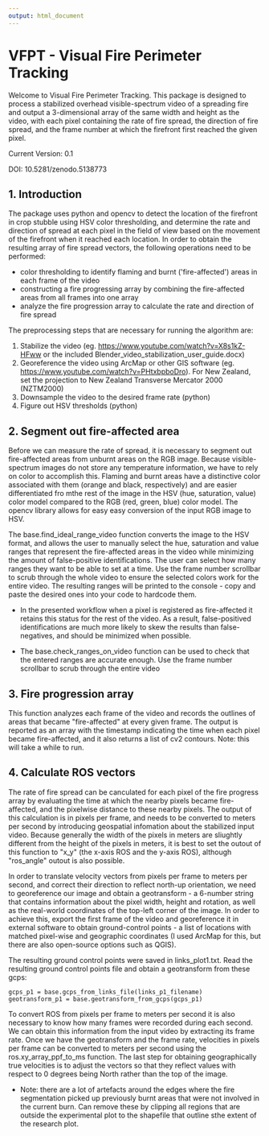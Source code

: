 ```yaml
---
output: html_document
---
```

# VFPT - Visual Fire Perimeter Tracking

Welcome to Visual Fire Perimeter Tracking. This package is designed to process a stabilized overhead visible-spectrum video of a spreading fire and output a 3-dimensional array of the same width and height as the video, with each pixel containing the rate of fire spread, the direction of fire spread, and the frame number at which the firefront first reached the given pixel.

Current Version: 0.1

DOI: 10.5281/zenodo.5138773



## 1. Introduction

The package uses python and opencv to detect the location of the firefront in crop stubble using HSV color thresholding, and determine the rate and direction of spread at each pixel in the field of view based on the movement of the firefront when it reached each location.
In order to obtain the resulting array of fire spread vectors, the following operations need to be performed:

- color thresholding to identify flaming and burnt ('fire-affected') areas in each frame of the video
- constructing a fire progressing array by combining the fire-affected areas from all frames into one array
- analyze the fire progression array to calculate the rate and direction of fire spread

The preprocessing steps that are necessary for running the algorithm are:

1. Stabilize the video (eg. https://www.youtube.com/watch?v=X8s1kZ-HFww or the included Blender_video_stabilization_user_guide.docx)
2. Georeference the video using ArcMap or other GIS software (eg. https://www.youtube.com/watch?v=PHtxbpboDro). For New Zealand, set the projection to New Zealand Transverse Mercator 2000 (NZTM2000)
3. Downsample the video to the desired frame rate (python)
4. Figure out HSV thresholds (python)


## 2. Segment out fire-affected area

Before we can measure the rate of spread, it is necessary to segment out fire-affected areas from unburnt areas on the RGB image. Because visible-spectrum images do not store any temperature information, we have to rely on color to accomplish this. Flaming and burnt areas have a distinctive color associated with them (orange and black, respectively) and are easier differentiated fro mthe rest of the image in the HSV (hue, saturation, value) color model compared to the RGB (red, green, blue) color model. The opencv library allows for easy easy conversion of the input RGB image to HSV.

The base.find_ideal_range_video function converts the image to the HSV format, and allows the user to manually select the hue, saturation and value ranges that represent the fire-affected areas in the video while minimizing the amount of false-positive identifications. The user can select how many ranges they want to be able to set at a time. Use the frame number scrollbar to scrub through the whole video to ensure the selected colors work for the entire video. The resulting ranges will be printed to the console - copy and paste the desired ones into your code to hardcode them.

- In the presented workflow when a pixel is registered as fire-affected it retains this status for the rest of the video. As a result, false-positived identifications are much more likely to skew the results than false-negatives, and should be minimized when possible. 

- The base.check_ranges_on_video function can be used to check that the entered ranges are accurate enough. Use the frame number scrollbar to scrub through the entire video


## 3. Fire progression array

This function analyzes each frame of the video and records the outlines of areas that became "fire-affected" at every given frame. The output is reported as an array with the timestamp indicating the time when each pixel became fire-affected, and it also returns a list of cv2 contours. Note: this will take a while to run.


## 4. Calculate ROS vectors

The rate of fire spread can be canculated for each pixel of the fire progress array by evaluating the time at which the nearby pixels became fire-affected, and the pixelwise distance to these nearby pixels. The output of this calculation is in pixels per frame, and needs to be converted to meters per second by introducing geospatial infomation about the stabilized input video. Because generally the width of the pixels in  meters are sliughtly different from the height of the pixels in meters, it is best to set the outout of this function to "x_y" (the x-axis ROS and the y-axis ROS), although "ros_angle" outout is also possible.


In order to translate velocity vectors from pixels per frame to meters per second, and correct their direction to reflect north-up orientation, we need to georeference our image and obtain a geotransform - a 6-number string that contains information about the pixel width, height and rotation, as well as the real-world coordinates of the top-left corner of the image. In order to achieve this, export the first frame of the video and georeference it in external software to obtain ground-control points - a list of locations with matched pixel-wise and geographic coordinates (I used ArcMap for this, but there are also open-source options such as QGIS).


The resulting ground control points were saved in links_plot1.txt. Read the resulting ground control points file and obtain a geotransform from these gcps:

    gcps_p1 = base.gcps_from_links_file(links_p1_filename)
    geotransform_p1 = base.geotransform_from_gcps(gcps_p1)

To convert ROS from pixels per frame to meters per second it is also necessary to know how many frames were recorded during each second. We can obtain this information from the input video by extracting its frame rate. Once we have the geotransform and the frame rate, velocities in pixels per frame can be converted to meters per second using the ros.xy_array_ppf_to_ms function. The last step for obtaining geographically true velocities is to adjust the vectors so that they reflect values with respect to 0 degrees being North rather than the top of the image. 

- Note: there are a lot of artefacts around the edges where the fire segmentation picked up previously burnt areas that were not involved in the current burn. Can remove these by clipping all regions that are outside the experimental plot to the shapefile that outline sthe extent of the research plot.















